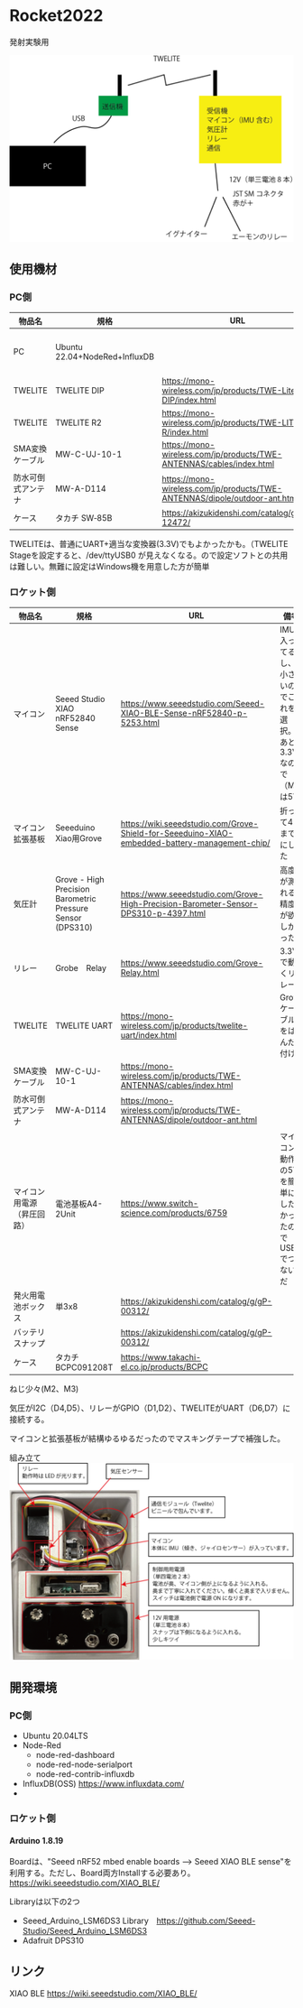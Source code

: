 # Rocket2022
発射実験用

![概略図](Images/概略図.png)

## 使用機材
### PC側
|物品名|規格|URL|備考|
| --- | --- | ---| --- |
|PC|Ubuntu 22.04+NodeRed+InfluxDB| |USB端子があれば|
|TWELITE|TWELITE DIP|https://mono-wireless.com/jp/products/TWE-Lite-DIP/index.html| |
|TWELITE|TWELITE R2|https://mono-wireless.com/jp/products/TWE-LITE-R/index.html| |
|SMA変換ケーブル|MW-C-UJ-10-1|https://mono-wireless.com/jp/products/TWE-ANTENNAS/cables/index.html| |
|防水可倒式アンテナ|MW-A-D114|https://mono-wireless.com/jp/products/TWE-ANTENNAS/dipole/outdoor-ant.html| |
|ケース|タカチ SW‐85B|https://akizukidenshi.com/catalog/g/gP-12472/| |

TWELITEは、普通にUART+適当な変換器(3.3V)でもよかったかも。（TWELITE Stageを設定すると、/dev/ttyUSB0 が見えなくなる。ので設定ソフトとの共用は難しい。無難に設定はWindows機を用意した方が簡単

### ロケット側
|物品名|規格|URL|備考|
| --- | --- | --- | --- |
|マイコン|Seeed Studio XIAO nRF52840 Sense|https://www.seeedstudio.com/Seeed-XIAO-BLE-Sense-nRF52840-p-5253.html|IMU入ってるし、小さいのでこれを選択。あと3.3Vなので（M5は5V)|
|マイコン拡張基板|Seeeduino Xiao用Grove|https://wiki.seeedstudio.com/Grove-Shield-for-Seeeduino-XIAO-embedded-battery-management-chip/|折って4口までにした|
|気圧計|Grove - High Precision Barometric Pressure Sensor (DPS310)|https://www.seeedstudio.com/Grove-High-Precision-Barometer-Sensor-DPS310-p-4397.html|高度が測れる精度が欲しかった|
|リレー|Grobe　Relay|https://www.seeedstudio.com/Grove-Relay.html|3.3Vで動くリレー|
|TWELITE|TWELITE UART|https://mono-wireless.com/jp/products/twelite-uart/index.html|Groveケーブルをはんだ付け|
|SMA変換ケーブル|MW-C-UJ-10-1|https://mono-wireless.com/jp/products/TWE-ANTENNAS/cables/index.html||
|防水可倒式アンテナ|MW-A-D114|https://mono-wireless.com/jp/products/TWE-ANTENNAS/dipole/outdoor-ant.html||
|マイコン用電源（昇圧回路）|電池基板A4-2Unit|https://www.switch-science.com/products/6759|マイコン動作の5Vを簡単にしたかったのでUSBでつないだ|
|発火用電池ボックス|単3x8|https://akizukidenshi.com/catalog/g/gP-00312/||
|バッテリスナップ| |https://akizukidenshi.com/catalog/g/gP-00312/||
|ケース|タカチ　BCPC091208T|https://www.takachi-el.co.jp/products/BCPC||

ねじ少々(M2、M3)

気圧がI2C（D4,D5）、リレーがGPIO（D1,D2）、TWELITEがUART（D6,D7）に接続する。

マイコンと拡張基板が結構ゆるゆるだったのでマスキングテープで補強した。

組み立て
![受信機](Images/受信機説明.png)

## 開発環境
### PC側
- Ubuntu 20.04LTS
- Node-Red
  - node-red-dashboard
  - node-red-node-serialport
  - node-red-contrib-influxdb
- InfluxDB(OSS) https://www.influxdata.com/
- 
### ロケット側
#### Arduino 1.8.19
Boardは、"Seeed nRF52 mbed enable boards --> Seeed XIAO BLE sense"を利用する。ただし、Board両方Installする必要あり。　https://wiki.seeedstudio.com/XIAO_BLE/

Libraryは以下の2つ
-   Seeed_Arduino_LSM6DS3 Library　https://github.com/Seeed-Studio/Seeed_Arduino_LSM6DS3
-   Adafruit DPS310
 

## リンク

XIAO BLE https://wiki.seeedstudio.com/XIAO_BLE/
